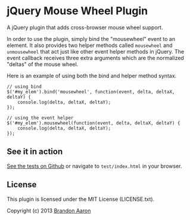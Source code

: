 # jQuery Mouse Wheel Plugin

A jQuery plugin that adds cross-browser mouse wheel support.

In order to use the plugin, simply bind the "mousewheel" event to an element. It also provides two helper methods called `mousewheel` and `unmousewheel` that act just like other event helper methods in jQuery. The event callback receives three extra arguments which are the normalized "deltas" of the mouse wheel.

Here is an example of using both the bind and helper method syntax.

    // using bind
    $('#my_elem').bind('mousewheel', function(event, delta, deltaX, deltaY) {
        console.log(delta, deltaX, deltaY);
    });

    // using the event helper
    $('#my_elem').mousewheel(function(event, delta, deltaX, deltaY) {
        console.log(delta, deltaX, deltaY);
    });

## See it in action
[See the tests on Github](http://brandonaaron.github.com/jquery-mousewheel/test) or navigate to `test/index.html` in your browser.

## License

This plugin is licensed under the MIT License (LICENSE.txt).

Copyright (c) 2013 [Brandon Aaron](http://brandonaaron.net)
